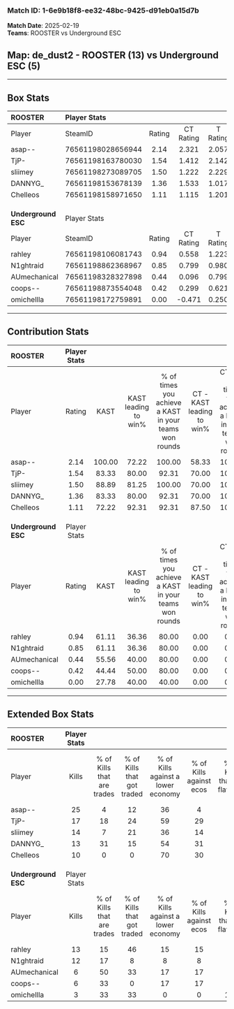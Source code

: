 ### Match ID: 1-6e9b18f8-ee32-48bc-9425-d91eb0a15d7b  
**Match Date**: 2025-02-19  
**Teams**: ROOSTER vs Underground ESC  

## **Map**: de_dust2 - ROOSTER (13) vs Underground ESC (5)  
---  

## Box Stats  

| **ROOSTER**         | Player Stats      |        |           |          |        |       |       |         |        |      |     |
| :- | :- | :-: | :-: | :-: | :-: | :-: | :-: | :-: | :-: | :-: | :-: |
| Player              | SteamID           | Rating | CT Rating | T Rating |  KAST  |  ADR  | Kills | Assists | Deaths | K/D  | HS% |
| asap--              | 76561198028656944 |  2.14  |   2.321   |  2.057   | 100.00 | 118.1 |  25   |    2    |   8    | 3.13 | 48  |
| TjP-                | 76561198163780030 |  1.54  |   1.412   |  2.142   | 83.33  | 99.7  |  17   |    5    |   10   | 1.70 | 64  |
| sliimey             | 76561198273089705 |  1.50  |   1.222   |  2.229   | 88.89  | 96.4  |  14   |    8    |   8    | 1.75 | 64  |
| DANNYG_             | 76561198153678139 |  1.36  |   1.533   |  1.017   | 83.33  | 73.4  |  13   |    7    |   7    | 1.86 | 61  |
| Chelleos            | 76561198158971650 |  1.11  |   1.115   |  1.201   | 72.22  | 66.9  |  10   |    6    |   7    | 1.43 | 30  |
|                     |                   |        |           |          |        |       |       |         |        |      |     |
|                     |                   |        |           |          |        |       |       |         |        |      |     |
|                     |                   |        |           |          |        |       |       |         |        |      |     |
| **Underground ESC** | Player Stats      |        |           |          |        |       |       |         |        |      |     |
| Player              | SteamID           | Rating | CT Rating | T Rating |  KAST  |  ADR  | Kills | Assists | Deaths | K/D  | HS% |
| rahley              | 76561198106081743 |  0.94  |   0.558   |  1.223   | 61.11  | 85.9  |  13   |    1    |   16   | 0.81 | 53  |
| N1ghtraid           | 76561198862368967 |  0.85  |   0.799   |  0.980   | 61.11  | 72.8  |  12   |    1    |   16   | 0.75 | 66  |
| AUmechanical        | 76561198328327898 |  0.44  |   0.096   |  0.799   | 55.56  | 43.8  |   6   |    4    |   16   | 0.38 | 50  |
| coops--             | 76561198873554048 |  0.42  |   0.299   |  0.621   | 44.44  | 49.6  |   6   |    1    |   14   | 0.43 | 50  |
| omichellla          | 76561198172759891 |  0.00  |  -0.471   |  0.250   | 27.78  | 19.9  |   3   |    2    |   17   | 0.18 | 33  |
---  

## Contribution Stats  

| **ROOSTER**         | Player Stats |        |                      |                                                        |                           |                                                             |                          |                                                            |
| :- | :-: | :-: | :-: | :-: | :-: | :-: | :-: | :-: |
| Player              |    Rating    |  KAST  | KAST leading to win% | % of times you achieve a KAST in your teams won rounds | CT - KAST leading to win% | CT - % of times you achieve a KAST in your teams won rounds | T - KAST leading to win% | T - % of times you achieve a KAST in your teams won rounds |
| asap--              |     2.14     | 100.00 |        72.22         |                         100.00                         |           58.33           |                           100.00                            |          100.00          |                           100.00                           |
| TjP-                |     1.54     | 83.33  |        80.00         |                         92.31                          |           70.00           |                           100.00                            |          100.00          |                           83.33                            |
| sliimey             |     1.50     | 88.89  |        81.25         |                         100.00                         |           70.00           |                           100.00                            |          100.00          |                           100.00                           |
| DANNYG_             |     1.36     | 83.33  |        80.00         |                         92.31                          |           70.00           |                           100.00                            |          100.00          |                           83.33                            |
| Chelleos            |     1.11     | 72.22  |        92.31         |                         92.31                          |           87.50           |                           100.00                            |          100.00          |                           83.33                            |
|                     |              |        |                      |                                                        |                           |                                                             |                          |                                                            |
|                     |              |        |                      |                                                        |                           |                                                             |                          |                                                            |
|                     |              |        |                      |                                                        |                           |                                                             |                          |                                                            |
| **Underground ESC** | Player Stats |        |                      |                                                        |                           |                                                             |                          |                                                            |
| Player              |    Rating    |  KAST  | KAST leading to win% | % of times you achieve a KAST in your teams won rounds | CT - KAST leading to win% | CT - % of times you achieve a KAST in your teams won rounds | T - KAST leading to win% | T - % of times you achieve a KAST in your teams won rounds |
| rahley              |     0.94     | 61.11  |        36.36         |                         80.00                          |           0.00            |                            0.00                             |          50.00           |                           80.00                            |
| N1ghtraid           |     0.85     | 61.11  |        36.36         |                         80.00                          |           0.00            |                            0.00                             |          50.00           |                           80.00                            |
| AUmechanical        |     0.44     | 55.56  |        40.00         |                         80.00                          |           0.00            |                            0.00                             |          50.00           |                           80.00                            |
| coops--             |     0.42     | 44.44  |        50.00         |                         80.00                          |           0.00            |                            0.00                             |          66.67           |                           80.00                            |
| omichellla          |     0.00     | 27.78  |        40.00         |                         40.00                          |           0.00            |                            0.00                             |          40.00           |                           40.00                            |
---  

## Extended Box Stats  

| **ROOSTER**         | Player Stats |                            |                            |                                    |                         |                              |                                 |        |                             |                                     |                          |                               |                            |
| :- | :-: | :-: | :-: | :-: | :-: | :-: | :-: | :-: | :-: | :-: | :-: | :-: | :-: |
| Player              |    Kills     | % of Kills that are trades | % of Kills that got traded | % of Kills against a lower economy | % of Kills against ecos | % of Kills that are flawless | % of Kills that are close duels | Deaths | % of Deaths that get traded | % of Deaths against a lower economy | % of Deaths against ecos | % of Deaths that are flawless | % of Deaths that are close |
| asap--              |      25      |             4              |             12             |                 36                 |            4            |              68              |                8                |   8    |             38              |                 38                  |            13            |              75               |             0              |
| TjP-                |      17      |             18             |             24             |                 59                 |           29            |              88              |                6                |   10   |             40              |                 30                  |            0             |              60               |             10             |
| sliimey             |      14      |             7              |             21             |                 36                 |           14            |              71              |                7                |   8    |             25              |                 38                  |            13            |              38               |             25             |
| DANNYG_             |      13      |             31             |             15             |                 54                 |           31            |              38              |               23                |   7    |              0              |                 43                  |            0             |              43               |             0              |
| Chelleos            |      10      |             0              |             0              |                 70                 |           30            |              70              |                0                |   7    |             14              |                 14                  |            14            |              86               |             0              |
|                     |              |                            |                            |                                    |                         |                              |                                 |        |                             |                                     |                          |                               |                            |
|                     |              |                            |                            |                                    |                         |                              |                                 |        |                             |                                     |                          |                               |                            |
|                     |              |                            |                            |                                    |                         |                              |                                 |        |                             |                                     |                          |                               |                            |
| **Underground ESC** | Player Stats |                            |                            |                                    |                         |                              |                                 |        |                             |                                     |                          |                               |                            |
| Player              |    Kills     | % of Kills that are trades | % of Kills that got traded | % of Kills against a lower economy | % of Kills against ecos | % of Kills that are flawless | % of Kills that are close duels | Deaths | % of Deaths that get traded | % of Deaths against a lower economy | % of Deaths against ecos | % of Deaths that are flawless | % of Deaths that are close |
| rahley              |      13      |             15             |             46             |                 15                 |           15            |              54              |                8                |   16   |             13              |                  0                  |            0             |              69               |             6              |
| N1ghtraid           |      12      |             17             |             8              |                 8                  |            8            |              75              |                8                |   16   |             13              |                  0                  |            0             |              75               |             19             |
| AUmechanical        |      6       |             50             |             33             |                 17                 |           17            |              50              |                0                |   16   |             25              |                  0                  |            0             |              63               |             13             |
| coops--             |      6       |             33             |             0              |                 17                 |           17            |              33              |               17                |   14   |             21              |                  0                  |            0             |              43               |             0              |
| omichellla          |      3       |             33             |             33             |                 0                  |            0            |             100              |                0                |   17   |              6              |                  6                  |            6             |              88               |             6              |
